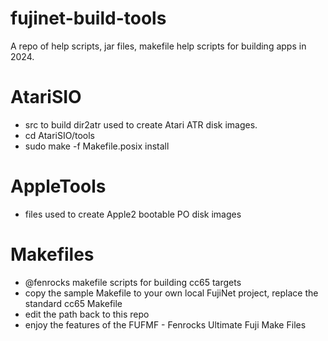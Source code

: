 # fujinet-build-tools
A repo of help scripts, jar files, makefile help scripts for building apps in 2024.


# AtariSIO
 - src to build dir2atr used to create Atari ATR disk images.
 - cd AtariSIO/tools
 - sudo make -f Makefile.posix install


# AppleTools
 - files used to create Apple2 bootable PO disk images

 # Makefiles
 - @fenrocks makefile scripts for building cc65 targets
 - copy the sample Makefile to your own local FujiNet project, replace the standard cc65 Makefile
 - edit the path back to this repo
 - enjoy the features of the FUFMF - Fenrocks Ultimate Fuji Make Files


